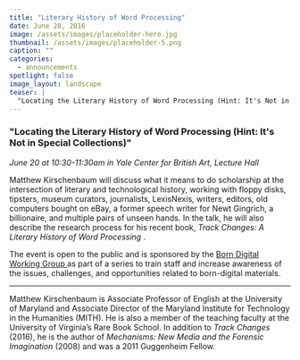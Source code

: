 ```yaml
---
title: "Literary History of Word Processing"
date: June 20, 2016
image: /assets/images/placeholder-hero.jpg
thumbnail: /assets/images/placeholder-5.png
caption: ""
categories: 
  - announcements
spotlight: false 
image_layout: landscape
teaser: |
  "Locating the Literary History of Word Processing (Hint: It's Not in Special Collections) June 20 at 10:30-11:30am in Yale Center for British Art, Lecture Hall Matthew Kirschenbaum will discuss what..."
---
```


<h3>"Locating the Literary History of Word Processing (Hint: It's Not in Special Collections)"</h3>
<em>
  June 20 at 10:30-11:30am in Yale Center for British Art, Lecture Hall
</em>

Matthew Kirschenbaum will discuss what it means to do scholarship at the intersection of literary and technological history, working with floppy disks, tipsters, museum curators, journalists, LexisNexis, writers, editors, old computers bought on eBay, a former speech writer for Newt Gingrich, a billionaire, and multiple pairs of unseen hands. In the talk, he will also describe the research process for his recent book,
<em>
  Track Changes: A Literary History of Word Processing
</em>
.

The event is open to the public and is sponsored by the
<a href="http://guides.library.yale.edu/c.php?g=300384&amp;p=2006050" target="_blank">
  Born Digital Working Group
</a>
as part of a series to train staff and increase awareness of the issues, challenges, and opportunities related to born-digital materials.
   
 ---
   
Matthew Kirschenbaum is Associate Professor of English at the University of Maryland and Associate Director of the Maryland Institute for Technology in the Humanities (MITH). He is also a member of the teaching faculty at the University of Virginia’s Rare Book School. In addition to
<em>
  Track Changes
</em>
(2016), he is the author of
<em>
  Mechanisms: New Media and the Forensic Imagination
</em>
(2008) and was a 2011 Guggenheim Fellow.